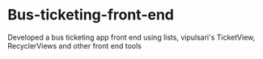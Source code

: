 # Bus-ticketing-front-end
Developed a bus ticketing app front end using lists, vipulsari's TicketView, RecyclerViews and other front end tools
